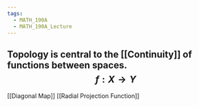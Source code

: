 ```yaml
---
tags:
  - MATH_190A
  - MATH_190A_Lecture
---
```

Topology is central to the [[Continuity]] of functions between spaces. 
$$
f : X \to Y
$$
---
[[Diagonal Map]]
[[Radial Projection Function]]